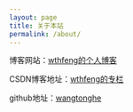 ```yaml
---
layout: page
title: 关于本站
permalink: /about/
---
```


博客网站：[wthfeng的个人博客](wangtonghe.github.io)

CSDN博客地址：[wthfeng的专栏](http://blog.csdn.net/wthfeng)

github地址：[wangtonghe](https://github.com/wangtonghe)


